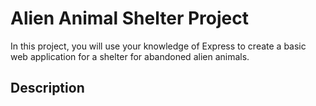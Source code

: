 # Alien Animal Shelter Project

In this project, you will use your knowledge of Express to create a basic web application for
a shelter for abandoned alien animals.

## Description
